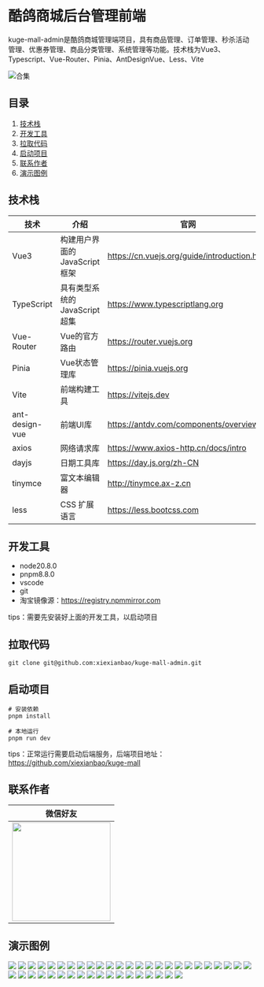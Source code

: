 # 酷鸽商城后台管理前端

kuge-mall-admin是酷鸽商城管理端项目，具有商品管理、订单管理、秒杀活动管理、优惠券管理、商品分类管理、系统管理等功能。技术栈为Vue3、Typescript、Vue-Router、Pinia、AntDesignVue、Less、Vite

![合集](/document/img/合集.jpg "合集")

## 目录
1. [技术栈](#技术栈)
1. [开发工具](#开发工具)
1. [拉取代码](#拉取代码)
1. [启动项目](#启动项目)
1. [联系作者](#联系作者)
1. [演示图例](#演示图例)

## 技术栈
| 技术         | 介绍                | 官网                                      |
|------------|-------------------|-----------------------------------------|
| Vue3       | 构建用户界面的JavaScript框架 | https://cn.vuejs.org/guide/introduction.html |
| TypeScript | 具有类型系统的JavaScript超集 | https://www.typescriptlang.org          |
| Vue-Router | Vue的官方路由          | https://router.vuejs.org                |
| Pinia      | Vue状态管理库          | https://pinia.vuejs.org                 |
| Vite       | 前端构建工具            | https://vitejs.dev |
| ant-design-vue       | 前端UI库             | https://antdv.com/components/overview |
| axios       | 网络请求库             | https://www.axios-http.cn/docs/intro |
| dayjs       | 日期工具库             | https://day.js.org/zh-CN |
| tinymce       | 富文本编辑器            | http://tinymce.ax-z.cn |
| less       | CSS 扩展语言          | https://less.bootcss.com |


## 开发工具
* node20.8.0
* pnpm8.8.0
* vscode
* git
* 淘宝镜像源：https://registry.npmmirror.com

tips：需要先安装好上面的开发工具，以启动项目

## 拉取代码
```shell
git clone git@github.com:xiexianbao/kuge-mall-admin.git
```

## 启动项目
```shell
# 安装依赖
pnpm install

# 本地运行
pnpm run dev
```
tips：正常运行需要启动后端服务，后端项目地址：https://github.com/xiexianbao/kuge-mall

## 联系作者
|                       微信好友                        |
|:-------------------------------------------------:|
| <img src="/document/img/微信二维码.jpg" width="200px"> |


## 演示图例
<div>
  <img src="/document/img/用户管理.png" />
  <img src="/document/img/添加用户.png" />
  <img src="/document/img/编辑用户.png" />
  <img src="/document/img/修改密码.png" />
  <img src="/document/img/角色管理.png" />
  <img src="/document/img/添加角色.png" />
  <img src="/document/img/编辑角色.png" />
  <img src="/document/img/菜单管理.png" />
  <img src="/document/img/添加菜单.png" />
  <img src="/document/img/编辑菜单.png" />
  <img src="/document/img/字典管理.png" />
  <img src="/document/img/添加字典类型.png" />
  <img src="/document/img/字典值列表.png" />
  <img src="/document/img/添加字典值.png" />
  <img src="/document/img/分类管理.png" />
  <img src="/document/img/添加分类.png" />
  <img src="/document/img/编辑分类.png" />
  <img src="/document/img/品牌管理.png" />
  <img src="/document/img/添加品牌.png" />
  <img src="/document/img/编辑品牌.png" />
  <img src="/document/img/商品管理.png" />
  <img src="/document/img/添加商品.png" />
  <img src="/document/img/编辑商品.png" />
  <img src="/document/img/活动管理.png" />
  <img src="/document/img/添加活动.png" />
  <img src="/document/img/编辑活动.png" />
  <img src="/document/img/秒杀管理.png" />
  <img src="/document/img/添加秒杀活动.png" />
  <img src="/document/img/编辑秒杀活动.png" />
  <img src="/document/img/优惠券管理.png" />
  <img src="/document/img/添加优惠券.png" />
  <img src="/document/img/编辑优惠券.png" />
  <img src="/document/img/订单列表.png" />
  <img src="/document/img/订单详情.png" />
  <img src="/document/img/售后管理.png" />
  <img src="/document/img/售后详情.png" />
  <img src="/document/img/店铺管理.png" />
  <img src="/document/img/添加店铺.png" />
  <img src="/document/img/编辑店铺.png" />
  <img src="/document/img/运费模板.png" />
  <img src="/document/img/添加运费模板.png" />
  <img src="/document/img/编辑运费模板.png" />
  <img src="/document/img/首页配置.png" />
</div>
